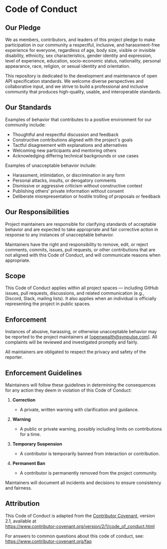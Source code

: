 # Code of Conduct

## Our Pledge

We as members, contributors, and leaders of this project pledge to make participation in our community a respectful, inclusive, and harassment-free experience for everyone, regardless of age, body size, visible or invisible disability, ethnicity, sex characteristics, gender identity and expression, level of experience, education, socio-economic status, nationality, personal appearance, race, religion, or sexual identity and orientation.

This repository is dedicated to the development and maintenance of open API specification standards. We welcome diverse perspectives and collaborative input, and we strive to build a professional and inclusive community that produces high-quality, usable, and interoperable standards.

## Our Standards

Examples of behavior that contributes to a positive environment for our community include:

- Thoughtful and respectful discussion and feedback
- Constructive contributions aligned with the project's goals
- Tactful disagreement with explanations and alternatives
- Welcoming new participants and mentoring others
- Acknowledging differing technical backgrounds or use cases

Examples of unacceptable behavior include:

- Harassment, intimidation, or discrimination in any form
- Personal attacks, insults, or derogatory comments
- Dismissive or aggressive criticism without constructive context
- Publishing others’ private information without consent
- Deliberate misrepresentation or hostile trolling of proposals or feedback

## Our Responsibilities

Project maintainers are responsible for clarifying standards of acceptable behavior and are expected to take appropriate and fair corrective action in response to any instances of unacceptable behavior.

Maintainers have the right and responsibility to remove, edit, or reject comments, commits, issues, pull requests, or other contributions that are not aligned with this Code of Conduct, and will communicate reasons when appropriate.

## Scope

This Code of Conduct applies within all project spaces — including GitHub issues, pull requests, discussions, and related communication (e.g., Discord, Slack, mailing lists). It also applies when an individual is officially representing the project in public spaces.

## Enforcement

Instances of abusive, harassing, or otherwise unacceptable behavior may be reported to the project maintainers at [openwealth@synpulse.com]. All complaints will be reviewed and investigated promptly and fairly.

All maintainers are obligated to respect the privacy and safety of the reporter.

## Enforcement Guidelines

Maintainers will follow these guidelines in determining the consequences for any action they deem in violation of this Code of Conduct:

1. **Correction**
   - A private, written warning with clarification and guidance.

2. **Warning**
   - A public or private warning, possibly including limits on contributions for a time.

3. **Temporary Suspension**
   - A contributor is temporarily banned from interaction or contribution.

4. **Permanent Ban**
   - A contributor is permanently removed from the project community.

Maintainers will document all incidents and decisions to ensure consistency and fairness.

## Attribution

This Code of Conduct is adapted from the [Contributor Covenant][homepage], version 2.1, available at  
https://www.contributor-covenant.org/version/2/1/code_of_conduct.html

For answers to common questions about this code of conduct, see:  
https://www.contributor-covenant.org/faq

[homepage]: https://www.contributor-covenant.org
